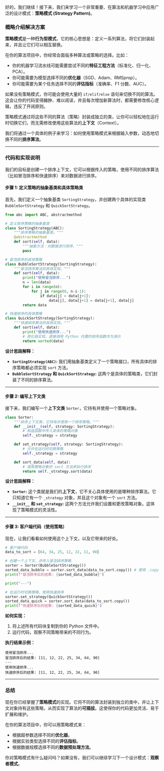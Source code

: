 好的，我们继续！接下来，我们来学习一个非常重要、在算法和机器学习中应用广泛的设计模式：**策略模式 (Strategy Pattern)**。

### 概略介绍解决方案

**策略模式**是一种**行为型模式**，它的核心思想是：定义一系列算法，将它们封装起来，并且让它们可以相互替换。

在你的算法项目中，你经常会面临多种算法或策略的选择。比如：

  * 你的机器学习流水线可能需要尝试不同的**特征工程方法**（标准化、归一化、PCA）。
  * 你可能需要为模型选择不同的**优化器**（SGD、Adam、RMSprop）。
  * 你可能需要为某个任务选择不同的**评估指标**（准确率、F1 分数、AUC）。

如果没有策略模式，你可能会使用大量的 `if/elif/else` 语句来切换不同的算法。这会让你的代码变得臃肿、难以阅读，并且每次增加新算法时，都需要修改核心逻辑，违反了开闭原则。

策略模式通过将这些不同的算法（策略）封装成独立的类，让你可以轻松地在运行时切换它们，而无需修改使用这些算法的**上下文**（Context）。

我们将通过一个具体的例子来学习：如何使用策略模式来根据输入参数，动态地切换不同的**排序算法**。

-----

### 代码和实现说明

我们的目标是创建一个排序上下文，它可以根据传入的策略，使用不同的排序算法（比如冒泡排序和快速排序）来对数据进行排序。

#### 步骤 1: 定义策略的抽象基类和具体策略类

首先，我们定义一个抽象基类 `SortingStrategy`，并创建两个具体的实现类 `BubbleSortStrategy` 和 `QuickSortStrategy`。

```python
from abc import ABC, abstractmethod

# 定义排序策略的抽象基类
class SortingStrategy(ABC):
    """排序策略的抽象基类。"""
    @abstractmethod
    def sort(self, data):
        """抽象方法：对数据进行排序。"""
        pass

# 冒泡排序的具体策略
class BubbleSortStrategy(SortingStrategy):
    """冒泡排序算法的具体实现。"""
    def sort(self, data):
        print("使用冒泡排序...")
        n = len(data)
        for i in range(n):
            for j in range(0, n-i-1):
                if data[j] > data[j+1]:
                    data[j], data[j+1] = data[j+1], data[j]
        return data

# 快速排序的具体策略
class QuickSortStrategy(SortingStrategy):
    """快速排序算法的具体实现。"""
    def sort(self, data):
        print("使用快速排序...")
        # 简化版实现，直接调用 Python 内置的排序函数作为演示
        return sorted(data)
```

**设计思路解释：**

  * **`SortingStrategy(ABC)`:** 我们用抽象基类定义了一个策略接口，所有具体的排序策略都必须实现 `sort` 方法。
  * **`BubbleSortStrategy` 和 `QuickSortStrategy`:** 这两个是具体的策略类，它们封装了不同的排序算法。

-----

#### 步骤 2: 编写上下文类

接下来，我们编写一个**上下文类** `Sorter`，它持有并使用一个策略对象。

```python
class Sorter:
    """排序上下文类，它持有并使用一个排序策略。"""
    def __init__(self, strategy: SortingStrategy):
        # 构造函数中传入具体的策略对象
        self._strategy = strategy

    def set_strategy(self, strategy: SortingStrategy):
        # 允许在运行时切换策略
        self._strategy = strategy

    def sort_data(self, data):
        # 调用策略对象的 sort 方法来执行排序
        return self._strategy.sort(data)
```

**设计思路解释：**

  * **`Sorter`:** 这个类就是我们的**上下文**，它不关心具体使用的是哪种排序算法。它只知道它有一个 `_strategy` 对象，并且这个对象有一个 `sort` 方法。
  * **`__init__` 和 `set_strategy`:** 这两个方法允许我们设置和更改策略对象。这体现了策略模式的灵活性。

-----

#### 步骤 3: 客户端代码（使用策略）

现在，让我们看看如何使用这个上下文，以及它带来的好处。

```python
# 客户端代码
data_to_sort = [64, 34, 25, 12, 22, 11, 90]

# 创建一个上下文，并传入冒泡排序策略
sorter = Sorter(BubbleSortStrategy())
sorted_data_bubble = sorter.sort_data(data_to_sort.copy()) # 使用 .copy() 以免修改原始列表
print(f"冒泡排序后的结果: {sorted_data_bubble}")

print("---")

# 在运行时切换策略，使用快速排序
sorter.set_strategy(QuickSortStrategy())
sorted_data_quick = sorter.sort_data(data_to_sort.copy())
print(f"快速排序后的结果: {sorted_data_quick}")
```

**如何实现：**

1.  将上述所有代码块复制到你的 Python 文件中。
2.  运行代码，观察不同策略带来的不同行为。

**执行结果示例：**

```
使用冒泡排序...
冒泡排序后的结果: [11, 12, 22, 25, 34, 64, 90]
---
使用快速排序...
快速排序后的结果: [11, 12, 22, 25, 34, 64, 90]
```

-----

### 总结

现在你已经掌握了**策略模式**的实现。它将不同的算法封装到独立的类中，并让上下文对象持有这些策略，从而实现了算法的**可插拔**。这使得你的代码更加灵活、易于扩展和维护。

在你的算法项目中，你可以用策略模式来：

  * 根据超参数选择不同的**优化器**。
  * 根据实验类型选择不同的**评估指标**。
  * 根据数据规模选择不同的**数据预处理方法**。

你对策略模式有什么疑问吗？如果没有，我们可以继续学习下一个设计模式：**观察者模式**。